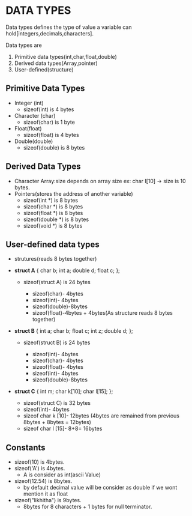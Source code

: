 # DATA TYPES

Data types defines the type of value a variable can hold[integers,decimals,characters].

Data types are 
1. Primitive data types(int,char,float,double)
2. Derived data types(Array,pointer)
3. User-defined(structure)


## Primitive Data Types 
 

+ Integer (int)
  * sizeof(int) is 4 bytes
+ Character (char)
  * sizeof(char) is 1 byte
+ Float(float)
  * sizeof(float) is 4 bytes
+ Double(double)
  * sizeof(double) is 8 bytes

## Derived Data Types

+ Character Array:size depends on array size
ex: char l[10] -> size is 10 bytes. 
+ Pointers(stores the address of another variable)
  * sizeof(int *) is 8 bytes
  * sizeof(char *) is 8 bytes
  * sizeof(float *) is 8 bytes
  * sizeof(double *) is 8 bytes
  * sizeof(void *) is 8 bytes 
  
## User-defined data types

+ strutures(reads 8 bytes together)

+ **struct A**
{
    char b;
    int a;
    double d;
    float c;
};
  + sizeof(struct A) is 24 bytes
  
    * sizeof(char)- 4bytes 
    * sizeof(int)- 4bytes
    * sizeof(double)-8bytes
    * sizeof(float)-4bytes + 4bytes(As structure reads 8 bytes together)
  
+ **struct B**
{
    int a;
    char b;
    float c;
    int z;
    double d;
};
  + sizeof(struct B) is 24 bytes
  
     * sizeof(int)- 4bytes
     * sizeof(char)- 4bytes
     * sizeof(float)- 4bytes
     * sizeof(int)- 4bytes
     * sizeof(double)-8bytes
     
+ **struct C**
{
    int m;
    char k[10];
    char l[15];
};
     + sizeof(struct C) is 32 bytes
     * sizeof(int)- 4bytes
     * sizeof char k [10]- 12bytes (4bytes are remained from previous 8bytes + 8bytes = 12bytes) 
     * sizeof char l [15]- 8+8= 16bytes
    

## Constants

* sizeof(10) is 4bytes.
* sizeof('A') is 4bytes.
  + A is consider as int(ascii Value)
* sizeof(12.54) is 8bytes.
  + by default decimal value will be consider as double if we wont mention it as float
* sizeof("likhitha") is 9bytes.
  + 8bytes for 8 characters +  1 bytes for null terminator.
     
